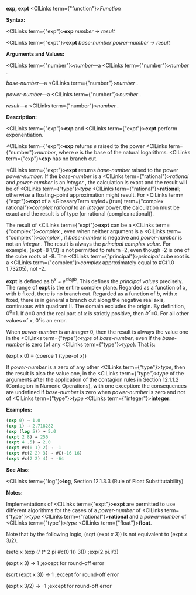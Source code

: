**exp, expt** <ClLinks  term={"function"}><i>Function</i></ClLinks> 



**Syntax:** 



<ClLinks  term={"exp"}><b>exp</b></ClLinks> *number → result* 



<ClLinks  term={"expt"}><b>expt</b></ClLinks> *base-number power-number → result* 



**Arguments and Values:** 



<ClLinks  term={"number"}><i>number</i></ClLinks>—a <ClLinks  term={"number"}><i>number</i></ClLinks> . 



*base-number*—a <ClLinks  term={"number"}><i>number</i></ClLinks> . 



*power-number*—a <ClLinks  term={"number"}><i>number</i></ClLinks> . 



*result*—a <ClLinks  term={"number"}><i>number</i></ClLinks> . 



**Description:** 



<ClLinks  term={"exp"}><b>exp</b></ClLinks> and <ClLinks  term={"expt"}><b>expt</b></ClLinks> perform exponentiation. 



<ClLinks  term={"exp"}><b>exp</b></ClLinks> returns *e* raised to the power <ClLinks  term={"number"}><i>number</i></ClLinks>, where *e* is the base of the natural logarithms. <ClLinks  term={"exp"}><b>exp</b></ClLinks> has no branch cut. 



<ClLinks  term={"expt"}><b>expt</b></ClLinks> returns *base-number* raised to the power *power-number*. If the *base-number* is a <ClLinks  term={"rational"}><i>rational</i></ClLinks> and *power-number* is an *integer* , the calculation is exact and the result will be of <ClLinks  term={"type"}><i>type</i></ClLinks> <ClLinks  term={"rational"}><b>rational</b></ClLinks>; otherwise a floating-point approximation might result. For <ClLinks  term={"expt"}><b>expt</b></ClLinks> of a <GlossaryTerm styled={true} term={"complex rational"}><i>complex rational</i></GlossaryTerm> to an *integer* power, the calculation must be exact and the result is of type (or rational (complex rational)). 



The result of <ClLinks  term={"expt"}><b>expt</b></ClLinks> can be a <ClLinks  term={"complex"}><i>complex</i></ClLinks> , even when neither argument is a <ClLinks  term={"complex"}><i>complex</i></ClLinks> , if *base-number* is negative and *power-number* is not an *integer* . The result is always the *principal complex value*. For example, (expt -8 1/3) is not permitted to return -2, even though -2 is one of the cube roots of -8. The <ClLinks  term={"principal"}><i>principal</i></ClLinks> cube root is a <ClLinks  term={"complex"}><i>complex</i></ClLinks> approximately equal to #C(1.0 1.73205), not -2. 



<b>expt</b> is defined as <i>b<sup>x</sup> = e<sup>xlogb</sup></i>. This defines the <i>principal values</i> precisely. The range of <b>expt</b> is the entire complex plane. Regarded as a function of <i>x</i>, with <i>b</i> fixed, there is no branch cut. Regarded as a function of <i>b</i>, with <i>x</i> fixed, there is in general a branch cut along the negative real axis, continuous with quadrant II. The domain excludes the origin. By definition, 0<sup>0</sup>=1. If <i>b</i>=0 and the real part of <i>x</i> is strictly positive, then <i>b<sup>x</sup></i>=0. For all other values of <i>x</i>, 0<i><sup>x</sup></i>is an error. 







 



 



When *power-number* is an *integer* 0, then the result is always the value one in the <ClLinks  term={"type"}><i>type</i></ClLinks> of *base-number*, even if the *base-number* is zero (of any <ClLinks  term={"type"}><i>type</i></ClLinks>). That is: 



(expt x 0) *≡* (coerce 1 (type-of x)) 



If *power-number* is a zero of any other <ClLinks  term={"type"}><i>type</i></ClLinks>, then the result is also the value one, in the <ClLinks  term={"type"}><i>type</i></ClLinks> of the arguments after the application of the contagion rules in Section 12.1.1.2 (Contagion in Numeric Operations), with one exception: the consequences are undefined if *base-number* is zero when *power-number* is zero and not of <ClLinks  term={"type"}><i>type</i></ClLinks> <ClLinks  term={"integer"}><b>integer</b></ClLinks>. 



**Examples:**
```lisp
(exp 0) → 1.0 
(exp 1) → 2.718282 
(exp (log 5)) → 5.0 
(expt 2 8) → 256 
(expt 4 .5) → 2.0 
(expt #c(0 1) 2) → -1 
(expt #c(2 2) 3) → #C(-16 16) 
(expt #c(2 2) 4) → -64 
```
**See Also:** 



<ClLinks  term={"log"}><b>log</b></ClLinks>, Section 12.1.3.3 (Rule of Float Substitutability) 



**Notes:** 



Implementations of <ClLinks  term={"expt"}><b>expt</b></ClLinks> are permitted to use different algorithms for the cases of a *power-number* of <ClLinks  term={"type"}><i>type</i></ClLinks> <ClLinks  term={"rational"}><b>rational</b></ClLinks> and a *power-number* of <ClLinks  term={"type"}><i>type</i></ClLinks> <ClLinks  term={"float"}><b>float</b></ClLinks>. 



Note that by the following logic, (sqrt (expt *x* 3)) is not equivalent to (expt *x* 3/2). 



(setq x (exp (/ (\* 2 pi #c(0 1)) 3))) ;exp(2.pi.i/3) 



(expt x 3) → 1 ;except for round-off error 



(sqrt (expt x 3)) → 1 ;except for round-off error 



(expt x 3/2) → -1 ;except for round-off error 



